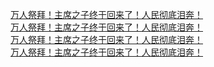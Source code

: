   
[万人祭拜！主席之子终于回来了！人民彻底泪奔！](http://www.dianyue.me/archives/988/gidd0zp1k6pzvtcs/)  
[万人祭拜！主席之子终于回来了！人民彻底泪奔！](http://www.dianyue.me/archives/002/15c3riqckium4bfr/)  
[万人祭拜！主席之子终于回来了！人民彻底泪奔！](http://www.dianyue.me/archives/150/n2indl6rb5ysr976/)  
[万人祭拜！主席之子终于回来了！人民彻底泪奔！](http://www.dianyue.me/archives/278/9uz2tcj5fsmkaiit/)